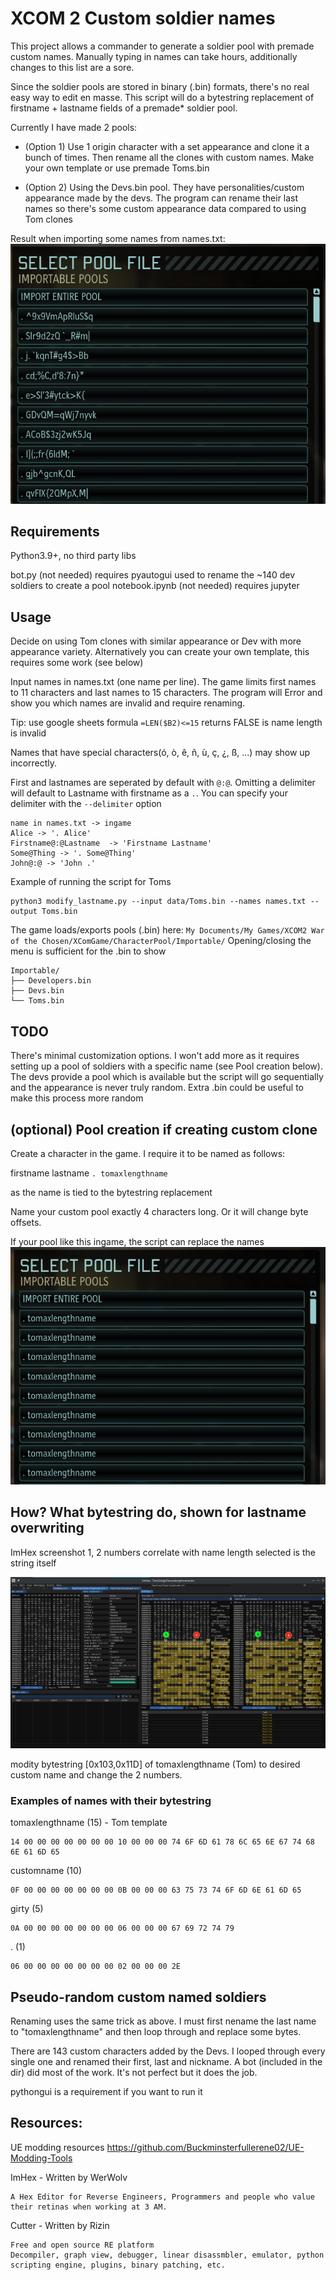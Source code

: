 # XCOM 2 Custom soldier names

This project allows a commander to generate a soldier pool with premade custom names. Manually typing in names can take hours, additionally changes to this list are a sore.

Since the soldier pools are stored in binary (.bin) formats, there's no real easy way to edit en masse. This script will do a bytestring replacement of firstname + lastname fields of a premade* soldier pool.


Currently I have made 2 pools:

* (Option 1) Use 1 origin character with a set appearance and clone it a bunch of times. Then rename all the clones with custom names. Make your own template or use premade Toms.bin

* (Option 2) Using the Devs.bin pool. They have personalities/custom appearance made by the devs. The program can rename their last names so there's some custom appearance data compared to using Tom clones


Result when importing some names from names.txt:
![Ingame result](img/screenshot_pool.png)

## Requirements

Python3.9+, no third party libs

bot.py (not needed) requires pyautogui used to rename the ~140 dev soldiers to create a pool
notebook.ipynb (not needed) requires jupyter

## Usage

Decide on using Tom clones with similar appearance or Dev with more appearance variety. Alternatively you can create your own template, this requires some work (see below)

Input names in names.txt (one name per line). The game limits first names to 11 characters and last names to 15 characters. The program will Error and show you which names are invalid and require renaming.

Tip: use google sheets formula `=LEN($B2)<=15` returns FALSE is name length is invalid

Names that have special characters(ó, ò, ê, ñ, ù, ç, ¿, ß, ...) may show up incorrectly.

First and lastnames are seperated by default with `@:@`. Omitting a delimiter will default to Lastname with firstname as a `.`. You can specify your delimiter with the `--delimiter` option
```
name in names.txt -> ingame
Alice -> '. Alice'
Firstname@:@Lastname  -> 'Firstname Lastname'
Some@Thing -> '. Some@Thing'
John@:@ -> 'John .'
```

Example of running the script for Toms
```
python3 modify_lastname.py --input data/Toms.bin --names names.txt --output Toms.bin
```

The game loads/exports pools (.bin) here:
`My Documents/My Games/XCOM2 War of the Chosen/XComGame/CharacterPool/Importable/`
Opening/closing the menu is sufficient for the .bin to show
```
Importable/
├── Developers.bin
├── Devs.bin
└── Toms.bin
```

## TODO
There's minimal customization options. I won't add more as it requires setting up a pool of soldiers with a specific name (see Pool creation below). The devs provide a pool which is available but the script will go sequentially and the appearance is never truly random. Extra .bin could be useful to make this process more random

## (optional) Pool creation if creating custom clone 

Create a character in the game. I require it to be named as follows:

firstname lastname `. tomaxlengthname`

as the name is tied to the bytestring replacement


️Name your custom pool exactly 4 characters long. Or it will change byte offsets.

If your pool like this ingame, the script can replace the names
![Ingame result](img/screenshot_clones.png)

## How? What bytestring do, shown for lastname overwriting 

ImHex screenshot
1, 2 numbers correlate with name length
selected is the string itself

![Im Hex screenshot](img/ImHex_screenshot.png)

modity bytestring [0x103,0x11D] of tomaxlengthname (Tom) to desired custom name and change the 2 numbers.

### Examples of names with their bytestring

tomaxlengthname (15) - Tom template
```
14 00 00 00 00 00 00 00 10 00 00 00 74 6F 6D 61 78 6C 65 6E 67 74 68 6E 61 6D 65
```

customname (10)
```
0F 00 00 00 00 00 00 00 0B 00 00 00 63 75 73 74 6F 6D 6E 61 6D 65

```

girty (5)
```
0A 00 00 00 00 00 00 00 06 00 00 00 67 69 72 74 79
```

. (1)
```
06 00 00 00 00 00 00 00 02 00 00 00 2E
```

## Pseudo-random custom named soldiers

Renaming uses the same trick as above. I must first nename the last name to "tomaxlengthname" and then loop through and replace some bytes.

There are 143 custom characters added by the Devs. I looped through every single one and renamed their first, last and nickname. A bot (included in the dir) did most of the work. It's not perfect but it does the job.

pythongui is a requirement if you want to run it

## Resources:

UE modding resources
https://github.com/Buckminsterfullerene02/UE-Modding-Tools

ImHex - Written by WerWolv

    A Hex Editor for Reverse Engineers, Programmers and people who value their retinas when working at 3 AM.

Cutter - Written by Rizin

    Free and open source RE platform
    Decompiler, graph view, debugger, linear disassmbler, emulator, python scripting engine, plugins, binary patching, etc.



